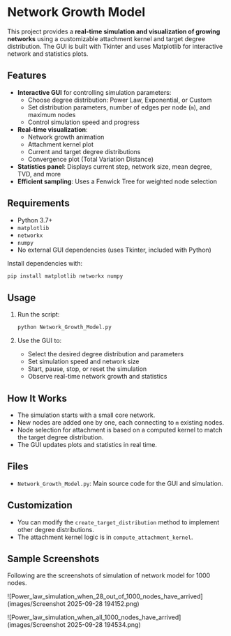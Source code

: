 # Network Growth Model

This project provides a **real-time simulation and visualization of growing networks** using a customizable attachment kernel and target degree distribution. The GUI is built with Tkinter and uses Matplotlib for interactive network and statistics plots.

## Features

- **Interactive GUI** for controlling simulation parameters:
  - Choose degree distribution: Power Law, Exponential, or Custom
  - Set distribution parameters, number of edges per node (`m`), and maximum nodes
  - Control simulation speed and progress
- **Real-time visualization**:
  - Network growth animation
  - Attachment kernel plot
  - Current and target degree distributions
  - Convergence plot (Total Variation Distance)
- **Statistics panel**: Displays current step, network size, mean degree, TVD, and more
- **Efficient sampling**: Uses a Fenwick Tree for weighted node selection

## Requirements

- Python 3.7+
- `matplotlib`
- `networkx`
- `numpy`
- No external GUI dependencies (uses Tkinter, included with Python)

Install dependencies with:

```bash
pip install matplotlib networkx numpy
```

## Usage

1. Run the script:

    ```bash
    python Network_Growth_Model.py
    ```

2. Use the GUI to:
    - Select the desired degree distribution and parameters
    - Set simulation speed and network size
    - Start, pause, stop, or reset the simulation
    - Observe real-time network growth and statistics

## How It Works

- The simulation starts with a small core network.
- New nodes are added one by one, each connecting to `m` existing nodes.
- Node selection for attachment is based on a computed kernel to match the target degree distribution.
- The GUI updates plots and statistics in real time.

## Files

- `Network_Growth_Model.py`: Main source code for the GUI and simulation.

## Customization

- You can modify the `create_target_distribution` method to implement other degree distributions.
- The attachment kernel logic is in `compute_attachment_kernel`.

## Sample Screenshots

Following are the screenshots of simulation of network model for 1000 nodes.

![Power_law_simulation_when_28_out_of_1000_nodes_have_arrived](images/Screenshot 2025-09-28 194152.png)

![Power_law_simulation_when_all_1000_nodes_have_arrived](images/Screenshot 2025-09-28 194534.png)
